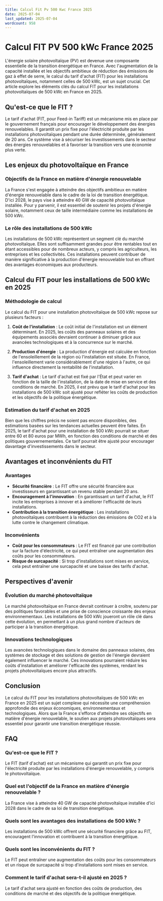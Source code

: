 ```yaml
---
title: Calcul Fit Pv 500 Kwc France 2025
date: 2025-07-04
last_updated: 2025-07-04
wordcount: 958
---
```


# Calcul FIT PV 500 kWc France 2025

L'énergie solaire photovoltaïque (PV) est devenue une composante essentielle de la transition énergétique en France. Avec l'augmentation de la capacité installée et les objectifs ambitieux de réduction des émissions de gaz à effet de serre, le calcul du tarif d'achat (FIT) pour les installations photovoltaïques, notamment celles de 500 kWc, est un sujet crucial. Cet article explore les éléments clés du calcul FIT pour les installations photovoltaïques de 500 kWc en France en 2025.

## Qu'est-ce que le FIT ?

Le tarif d'achat (FIT, pour Feed-in Tariff) est un mécanisme mis en place par le gouvernement français pour encourager le développement des énergies renouvelables. Il garantit un prix fixe pour l'électricité produite par les installations photovoltaïques pendant une durée déterminée, généralement de 20 ans. Ce système vise à sécuriser les investissements dans le secteur des énergies renouvelables et à favoriser la transition vers une économie plus verte.

## Les enjeux du photovoltaïque en France

### Objectifs de la France en matière d'énergie renouvelable

La France s'est engagée à atteindre des objectifs ambitieux en matière d'énergie renouvelable dans le cadre de la loi de transition énergétique. D'ici 2028, le pays vise à atteindre 40 GW de capacité photovoltaïque installée. Pour y parvenir, il est essentiel de soutenir les projets d'énergie solaire, notamment ceux de taille intermédiaire comme les installations de 500 kWc.

### Le rôle des installations de 500 kWc

Les installations de 500 kWc représentent un segment clé du marché photovoltaïque. Elles sont suffisamment grandes pour être rentables tout en étant accessibles pour de nombreux acteurs, y compris les agriculteurs, les entreprises et les collectivités. Ces installations peuvent contribuer de manière significative à la production d'énergie renouvelable tout en offrant des avantages économiques aux producteurs.

## Calcul du FIT pour les installations de 500 kWc en 2025

### Méthodologie de calcul

Le calcul du FIT pour une installation photovoltaïque de 500 kWc repose sur plusieurs facteurs :

1. **Coût de l'installation** : Le coût initial de l'installation est un élément déterminant. En 2025, les coûts des panneaux solaires et des équipements associés devraient continuer à diminuer grâce aux avancées technologiques et à la concurrence sur le marché.

2. **Production d'énergie** : La production d'énergie est calculée en fonction de l'ensoleillement de la région où l'installation est située. En France, l'ensoleillement varie considérablement d'une région à l'autre, ce qui influence directement la rentabilité de l'installation.

3. **Tarif d'achat** : Le tarif d'achat est fixé par l'État et peut varier en fonction de la taille de l'installation, de la date de mise en service et des conditions de marché. En 2025, il est prévu que le tarif d'achat pour les installations de 500 kWc soit ajusté pour refléter les coûts de production et les objectifs de la politique énergétique.

### Estimation du tarif d'achat en 2025

Bien que les chiffres précis ne soient pas encore disponibles, des estimations basées sur les tendances actuelles peuvent être faites. En 2025, le tarif d'achat pour une installation de 500 kWc pourrait se situer entre 60 et 80 euros par MWh, en fonction des conditions de marché et des politiques gouvernementales. Ce tarif pourrait être ajusté pour encourager davantage d'investissements dans le secteur.

## Avantages et inconvénients du FIT

### Avantages

- **Sécurité financière** : Le FIT offre une sécurité financière aux investisseurs en garantissant un revenu stable pendant 20 ans.
- **Encouragement à l'innovation** : En garantissant un tarif d'achat, le FIT incite les entreprises à innover et à améliorer l'efficacité de leurs installations.
- **Contribution à la transition énergétique** : Les installations photovoltaïques contribuent à la réduction des émissions de CO2 et à la lutte contre le changement climatique.

### Inconvénients

- **Coût pour les consommateurs** : Le FIT est financé par une contribution sur la facture d'électricité, ce qui peut entraîner une augmentation des coûts pour les consommateurs.
- **Risque de surcapacité** : Si trop d'installations sont mises en service, cela peut entraîner une surcapacité et une baisse des tarifs d'achat.

## Perspectives d'avenir

### Évolution du marché photovoltaïque

Le marché photovoltaïque en France devrait continuer à croître, soutenu par des politiques favorables et une prise de conscience croissante des enjeux environnementaux. Les installations de 500 kWc joueront un rôle clé dans cette évolution, en permettant à un plus grand nombre d'acteurs de participer à la transition énergétique.

### Innovations technologiques

Les avancées technologiques dans le domaine des panneaux solaires, des systèmes de stockage et des solutions de gestion de l'énergie devraient également influencer le marché. Ces innovations pourraient réduire les coûts d'installation et améliorer l'efficacité des systèmes, rendant les projets photovoltaïques encore plus attractifs.

## Conclusion

Le calcul du FIT pour les installations photovoltaïques de 500 kWc en France en 2025 est un sujet complexe qui nécessite une compréhension approfondie des enjeux économiques, environnementaux et technologiques. Alors que la France s'efforce d'atteindre ses objectifs en matière d'énergie renouvelable, le soutien aux projets photovoltaïques sera essentiel pour garantir une transition énergétique réussie.

## FAQ

### Qu'est-ce que le FIT ?

Le FIT (tarif d'achat) est un mécanisme qui garantit un prix fixe pour l'électricité produite par les installations d'énergie renouvelable, y compris le photovoltaïque.

### Quel est l'objectif de la France en matière d'énergie renouvelable ?

La France vise à atteindre 40 GW de capacité photovoltaïque installée d'ici 2028 dans le cadre de sa loi de transition énergétique.

### Quels sont les avantages des installations de 500 kWc ?

Les installations de 500 kWc offrent une sécurité financière grâce au FIT, encouragent l'innovation et contribuent à la transition énergétique.

### Quels sont les inconvénients du FIT ?

Le FIT peut entraîner une augmentation des coûts pour les consommateurs et un risque de surcapacité si trop d'installations sont mises en service.

### Comment le tarif d'achat sera-t-il ajusté en 2025 ?

Le tarif d'achat sera ajusté en fonction des coûts de production, des conditions de marché et des objectifs de la politique énergétique.